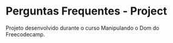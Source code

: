 # Perguntas Frequentes - Project

Projeto desenvolvido durante o curso Manipulando o Dom do Freecodecamp.
